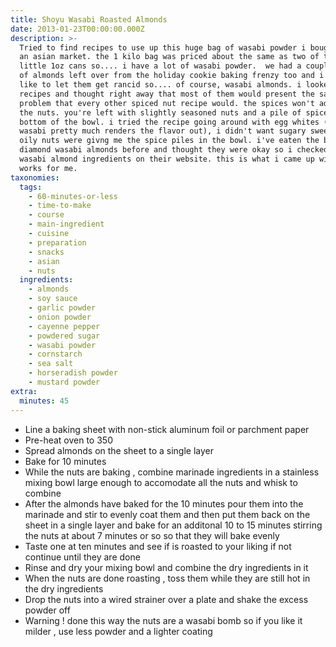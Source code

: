 ```yaml
---
title: Shoyu Wasabi Roasted Almonds
date: 2013-01-23T00:00:00.000Z
description: >-
  Tried to find recipes to use up this huge bag of wasabi powder i bought from
  an asian market. the 1 kilo bag was priced about the same as two of those
  little 1oz cans so.... i have a lot of wasabi powder.  we had a couple pounds
  of almonds left over from the holiday cookie baking frenzy too and i don't
  like to let them get rancid so.... of course, wasabi almonds. i looked for
  recipes and thought right away that most of them would present the same
  problem that every other spiced nut recipe would. the spices won't adhere to
  the nuts. you're left with slightly seasoned nuts and a pile of spices in the
  bottom of the bowl. i tried the recipe going around with egg whites (baking
  wasabi pretty much renders the flavor out), i didn't want sugary sweet, and
  oily nuts were givng me the spice piles in the bowl. i've eaten the blue
  diamond wasabi almonds before and thought they were okay so i checked their
  wasabi almond ingredients on their website. this is what i came up with that
  works for me.
taxonomies:
  tags:
    - 60-minutes-or-less
    - time-to-make
    - course
    - main-ingredient
    - cuisine
    - preparation
    - snacks
    - asian
    - nuts
  ingredients:
    - almonds
    - soy sauce
    - garlic powder
    - onion powder
    - cayenne pepper
    - powdered sugar
    - wasabi powder
    - cornstarch
    - sea salt
    - horseradish powder
    - mustard powder
extra:
  minutes: 45
---
```

 - Line a baking sheet with non-stick aluminum foil or parchment paper
 - Pre-heat oven to 350
 - Spread almonds on the sheet to a single layer
 - Bake for 10 minutes
 - While the nuts are baking , combine marinade ingredients in a stainless mixing bowl large enough to accomodate all the nuts and whisk to combine
 - After the almonds have baked for the 10 minutes pour them into the marinade and stir to evenly coat them and then put them back on the sheet in a single layer and bake for an additonal 10 to 15 minutes stirring the nuts at about 7 minutes or so so that they will bake evenly
 - Taste one at ten minutes and see if is roasted to your liking if not continue until they are done
 - Rinse and dry your mixing bowl and combine the dry ingredients in it
 - When the nuts are done roasting , toss them while they are still hot in the dry ingredients
 - Drop the nuts into a wired strainer over a plate and shake the excess powder off
 - Warning ! done this way the nuts are a wasabi bomb so if you like it milder , use less powder and a lighter coating
